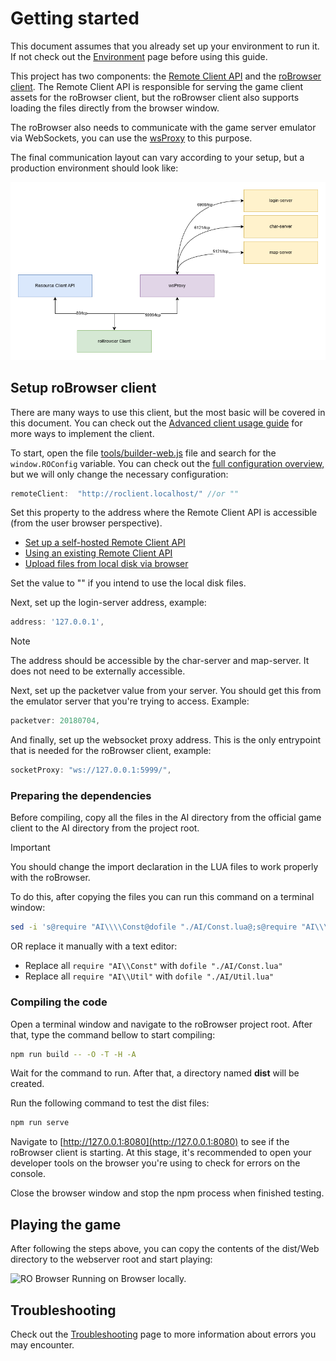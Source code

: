 # Getting started

This document assumes that you already set up your environment to run it. If not check out the [Environment](./Environment.md) page before using this guide.

This project has two components: the [Remote Client API](../client) and the [roBrowser client](../src). The Remote Client API is responsible for
serving the game client assets for the roBrowser client, but the roBrowser client also supports loading the files directly from the browser window.

The roBrowser also needs to communicate with the game server emulator via WebSockets, you can use the [wsProxy](https://github.com/herenow/wsProxy#readme) to this purpose.

The final communication layout can vary according to your setup, but a production environment should look like:

![](./img/robrowser-connection-overview.png)

## Setup roBrowser client

There are many ways to use this client, but the most basic will be covered in this document. You can check out the [Advanced client usage guide](AdvancedClientUsage.md) for more ways to implement the client.

To start, open the file [tools/builder-web.js](../tools/builder-web.js) file and search for the ```window.ROConfig``` variable. You can check out the [full configuration overview,](README.md#7-robrowser-settings-overview)
but we will only change the necessary configuration:

```js
remoteClient:  "http://roclient.localhost/" //or ""
```

Set this property to the address where the Remote Client API is accessible (from the user browser perspective).

* [Set up a self-hosted Remote Client API](./RemoteClientAPI.md#self-hosting-the-remote-client-api)
* [Using an existing Remote Client API](./RemoteClientAPI.md#list-of-remote-client-apis)
* [Upload files from local disk via browser](#TODO)

Set the value to "" if you intend to use the local disk files.

Next, set up the login-server address, example:
```js
address: '127.0.0.1',
```

> [!NOTE]  
> The address should be accessible by the char-server and map-server. It does not need to be externally accessible.

Next, set up the packetver value from your server. You should get this from the emulator server that you're trying to access. Example: 
```js
packetver: 20180704,
```

And finally, set up the websocket proxy address. This is the only entrypoint that is needed for the roBrowser client, example:

```js
socketProxy: "ws://127.0.0.1:5999/",
```

### Preparing the dependencies

Before compiling, copy all the files in the AI directory from the official game client to the AI directory from the project root.

> [!IMPORTANT]  
> You should change the import declaration in the LUA files to work properly with the roBrowser.

To do this, after copying the files you can run this command on a terminal window:

```bash 
sed -i 's@require "AI\\\\Const@dofile "./AI/Const.lua@;s@require "AI\\\\Util@dofile "./AI/Util.lua@' ./AI/*.lua
```
OR replace it manually with a text editor:
* Replace all `require "AI\\Const"` with `dofile "./AI/Const.lua"`
* Replace all `require "AI\\Util"` with `dofile "./AI/Util.lua"`


### Compiling the code

Open a terminal window and navigate to the roBrowser project root. After that, type the command bellow to start compiling:

```bash
npm run build -- -O -T -H -A
```

Wait for the command to run. After that, a directory named **dist** will be created.

Run the following command to test the dist files:

```bash
npm run serve
```

Navigate to [http://127.0.0.1:8080](http://127.0.0.1:8080) to see if the roBrowser client is starting. At this stage,
it's recommended to open your developer tools on the browser you're using to check for errors on the console.

Close the browser window and stop the npm process when finished testing.

## Playing the game

After following the steps above, you can copy the contents of the dist/Web directory to the webserver root and start playing:

![RO Browser Running on Browser locally.](img/start-robrowser.png)

## Troubleshooting

Check out the [Troubleshooting](Troubleshooting.md) page to more information about errors you may encounter.

